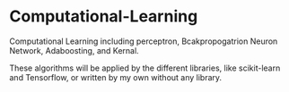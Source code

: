 # Computational-Learning
Computational Learning including perceptron, Bcakpropogatrion Neuron Network, Adaboosting, and Kernal.

These algorithms will be applied by the different libraries, like scikit-learn and Tensorflow, or written by my own without any library.
